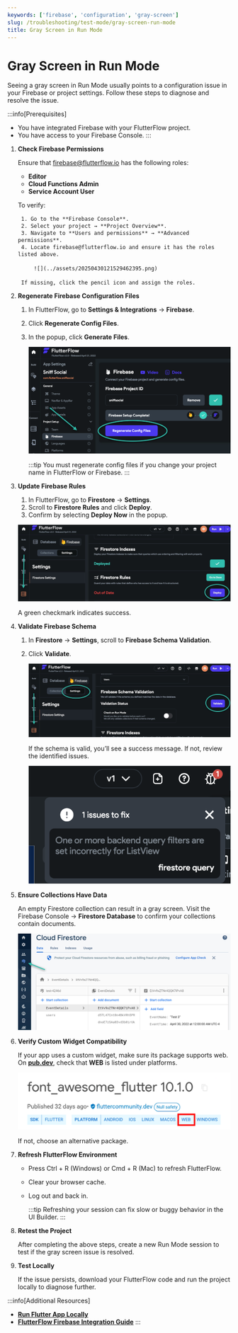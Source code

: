 ```yaml
---
keywords: ['firebase', 'configuration', 'gray-screen']
slug: /troubleshooting/test-mode/gray-screen-run-mode
title: Gray Screen in Run Mode
---
```


# Gray Screen in Run Mode

Seeing a gray screen in Run Mode usually points to a configuration issue in your Firebase or project settings. Follow these steps to diagnose and resolve the issue.

:::info[Prerequisites]
- You have integrated Firebase with your FlutterFlow project.
- You have access to your Firebase Console.
:::

1. **Check Firebase Permissions**

    Ensure that firebase@flutterflow.io has the following roles:

    - **Editor**
    - **Cloud Functions Admin**
    - **Service Account User**

    To verify:

        1. Go to the **Firebase Console**.
        2. Select your project → **Project Overview**.
        3. Navigate to **Users and permissions** → **Advanced permissions**.
        4. Locate firebase@flutterflow.io and ensure it has the roles listed above.

            ![](../assets/20250430121529462395.png)

        If missing, click the pencil icon and assign the roles.

2. **Regenerate Firebase Configuration Files**

    1. In FlutterFlow, go to **Settings & Integrations** → **Firebase**.
    2. Click **Regenerate Config Files**.
    3. In the popup, click **Generate Files**.

        ![](../assets/20250430121530070855.png)

        :::tip
        You must regenerate config files if you change your project name in FlutterFlow or Firebase.
        :::

3. **Update Firebase Rules**

    1. In FlutterFlow, go to **Firestore** → **Settings**.
    2. Scroll to **Firestore Rules** and click **Deploy**.
    3. Confirm by selecting **Deploy Now** in the popup.

    ![](../assets/20250430121530401837.jpg)

    A green checkmark indicates success.

4. **Validate Firebase Schema**

    1. In **Firestore** → **Settings**, scroll to **Firebase Schema Validation**.
    2. Click **Validate**.

        ![](../assets/20250430121530999303.jpg)

        If the schema is valid, you’ll see a success message. If not, review the identified issues.

        ![](../assets/20250430121531448037.png)

5. **Ensure Collections Have Data**

    An empty Firestore collection can result in a gray screen. Visit the Firebase Console → **Firestore Database** to confirm your collections contain documents.

    ![](../assets/20250430121531723554.png)

6. **Verify Custom Widget Compatibility**

    If your app uses a custom widget, make sure its package supports web. On **[pub.dev](https://pub.dev)**, check that **WEB** is listed under platforms.

    ![](../assets/20250430121531973906.png)

    If not, choose an alternative package.

7. **Refresh FlutterFlow Environment**

    - Press Ctrl + R (Windows) or Cmd + R (Mac) to refresh FlutterFlow.
    - Clear your browser cache.
    - Log out and back in.

        :::tip
        Refreshing your session can fix slow or buggy behavior in the UI Builder.
        :::

8. **Retest the Project**

    After completing the above steps, create a new Run Mode session to test if the gray screen issue is resolved.

9. **Test Locally**

    If the issue persists, download your FlutterFlow code and run the project locally to diagnose further.

:::info[Additional Resources]
- **[Run Flutter App Locally](/testing/local-run)**
- **[FlutterFlow Firebase Integration Guide](/integrations/firebase/connect-to-firebase/#step-1-set-up-your-project)**
:::